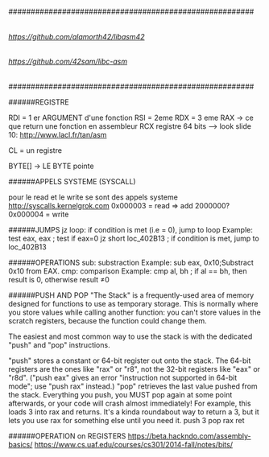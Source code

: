 #######################################################
######											#######
######	https://github.com/alamorth42/libasm42	#######
######	https://github.com/42sam/libc-asm		#######
#######################################################

######REGISTRE

RDI = 1 er ARGUMENT d'une fonction
RSI = 2eme
RDX = 3 eme
RAX -> ce que return une fonction en assembleur
RCX registre 64 bits
	--> look slide 10: http://www.lacl.fr/tan/asm

CL = un registre

BYTE[] -> LE BYTE pointe

######APPELS SYSTEME (SYSCALL)

pour le read et le write se sont des appels systeme http://syscalls.kernelgrok.com
0x000003 = read => add 2000000?
0x000004 = write

######JUMPS
jz loop: if condition is met (i.e = 0), jump to loop
Example:
test eax, eax            ; test if eax=0
jz   short loc_402B13    ; if condition is met, jump to loc_402B13

######OPERATIONS
sub: substraction
Example:
sub eax, 0x10;Substract 0x10 from EAX.
cmp: comparison
Example:
cmp al, bh 		; if al == bh, then result is 0, otherwise result ≠0

######PUSH AND POP
"The Stack" is a frequently-used area of memory designed for functions to use as temporary storage.  This is normally where you store values while calling another function: you can't store values in the scratch registers, because the function could change them.

The easiest and most common way to use the stack is with the dedicated "push" and "pop" instructions.

"push" stores a constant or 64-bit register out onto the stack.  The 64-bit registers are the ones like "rax" or "r8", not the 32-bit registers like "eax" or "r8d".  ("push eax" gives an error "instruction not supported in 64-bit mode"; use "push rax" instead.)
"pop" retrieves the last value pushed from the stack.  Everything you push, you MUST pop again at some point afterwards, or your code will crash almost immediately!
For example, this loads 3 into rax and returns.  It's a kinda roundabout way to return a 3, but it lets you use rax for something else until you need it.
push 3
pop rax
ret

######OPERATION on REGISTERS 
https://beta.hackndo.com/assembly-basics/
https://www.cs.uaf.edu/courses/cs301/2014-fall/notes/bits/
